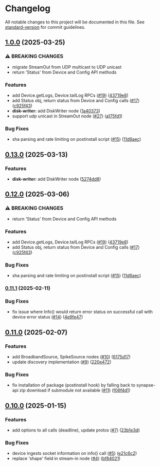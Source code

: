 # Changelog

All notable changes to this project will be documented in this file. See [standard-version](https://github.com/conventional-changelog/standard-version) for commit guidelines.

## [1.0.0](https://github.com/sciencecorp/synapse-typescript/compare/synapse-v0.12.0...synapse-v1.0.0) (2025-03-25)


### ⚠ BREAKING CHANGES

* migrate StreamOut from UDP multicast to UDP unicast
* return 'Status' from Device and Config API methods

### Features

* add Device.getLogs, Device.tailLog RPCs ([#19](https://github.com/sciencecorp/synapse-typescript/issues/19)) ([43719e8](https://github.com/sciencecorp/synapse-typescript/commit/43719e819157b7ccb43ffccc927a26704fda7064))
* add Status obj, return status from Device and Config calls ([#17](https://github.com/sciencecorp/synapse-typescript/issues/17)) ([c925f43](https://github.com/sciencecorp/synapse-typescript/commit/c925f436e23226be78421986e8f3172c8b89aa35))
* **disk-writer:** add DiskWriter node ([1a40373](https://github.com/sciencecorp/synapse-typescript/commit/1a4037355fcd846b25de93b53416119569ca0e22))
* support udp unicast in StreamOut node ([#27](https://github.com/sciencecorp/synapse-typescript/issues/27)) ([a175fd1](https://github.com/sciencecorp/synapse-typescript/commit/a175fd1fb79b6d9c30769a13d0d71fa3873b6718))


### Bug Fixes

* sha parsing and rate limiting on postinstall script ([#15](https://github.com/sciencecorp/synapse-typescript/issues/15)) ([11d6aec](https://github.com/sciencecorp/synapse-typescript/commit/11d6aec97154e6485e2f9588ad274d69bf57c9f4))

## [0.13.0](https://github.com/sciencecorp/synapse-typescript/compare/v0.12.0...v0.13.0) (2025-03-13)


### Features

* **disk-writer:** add DiskWriter node ([5274dd8](https://github.com/sciencecorp/synapse-typescript/commit/5274dd8ece541e388811c2a8e06b4919e1451c5a))

## [0.12.0](https://github.com/sciencecorp/synapse-typescript/compare/v0.11.1...v0.12.0) (2025-03-06)


### ⚠ BREAKING CHANGES

* return 'Status' from Device and Config API methods

### Features

* add Device.getLogs, Device.tailLog RPCs ([#19](https://github.com/sciencecorp/synapse-typescript/issues/19)) ([43719e8](https://github.com/sciencecorp/synapse-typescript/commit/43719e819157b7ccb43ffccc927a26704fda7064))
* add Status obj, return status from Device and Config calls ([#17](https://github.com/sciencecorp/synapse-typescript/issues/17)) ([c925f43](https://github.com/sciencecorp/synapse-typescript/commit/c925f436e23226be78421986e8f3172c8b89aa35))


### Bug Fixes

* sha parsing and rate limiting on postinstall script ([#15](https://github.com/sciencecorp/synapse-typescript/issues/15)) ([11d6aec](https://github.com/sciencecorp/synapse-typescript/commit/11d6aec97154e6485e2f9588ad274d69bf57c9f4))

### [0.11.1](https://github.com/sciencecorp/synapse-typescript/compare/v0.11.0...v0.11.1) (2025-02-11)


### Bug Fixes

* fix issue where Info() would return error status on successful call with device error status ([#14](https://github.com/sciencecorp/synapse-typescript/issues/14)) ([4e9fe47](https://github.com/sciencecorp/synapse-typescript/commit/4e9fe471c19906652e9931dc34397f9c4df805b0))

## [0.11.0](https://github.com/sciencecorp/synapse-typescript/compare/v0.10.0...v0.11.0) (2025-02-07)


### Features

* add BroadbandSource, SpikeSource nodes ([#10](https://github.com/sciencecorp/synapse-typescript/issues/10)) ([6175d17](https://github.com/sciencecorp/synapse-typescript/commit/6175d1726784c194a154e1a9154bd6841b7073f7))
* update discovery implementation ([#9](https://github.com/sciencecorp/synapse-typescript/issues/9)) ([220e472](https://github.com/sciencecorp/synapse-typescript/commit/220e47268382f7ac34a70848d000f8f301d8f342))


### Bug Fixes

* fix installation of package (postinstall hook) by falling back to synapse-api zip download if submodule not available ([#11](https://github.com/sciencecorp/synapse-typescript/issues/11)) ([f06f4d1](https://github.com/sciencecorp/synapse-typescript/commit/f06f4d170800f36d85aa80c3e47bdfbbd7d69551))

## [0.10.0](https://github.com/sciencecorp/synapse-typescript/compare/v0.9.0...v0.10.0) (2025-01-15)


### Features

* add options to all calls (deadline), update protos ([#7](https://github.com/sciencecorp/synapse-typescript/issues/7)) ([23b1e3d](https://github.com/sciencecorp/synapse-typescript/commit/23b1e3da3b3e79f4cb9da7bc11e631a99e67c408))


### Bug Fixes

* device ingests socket information on info() call ([#5](https://github.com/sciencecorp/synapse-typescript/issues/5)) ([e21c6c2](https://github.com/sciencecorp/synapse-typescript/commit/e21c6c240858ae09a6d2e05b63e97bdd3be066a0))
* replace 'shape' field in stream-in node ([#4](https://github.com/sciencecorp/synapse-typescript/issues/4)) ([bf84021](https://github.com/sciencecorp/synapse-typescript/commit/bf8402159305e3fdbc5ee959dc93a91d27dfbef4))
